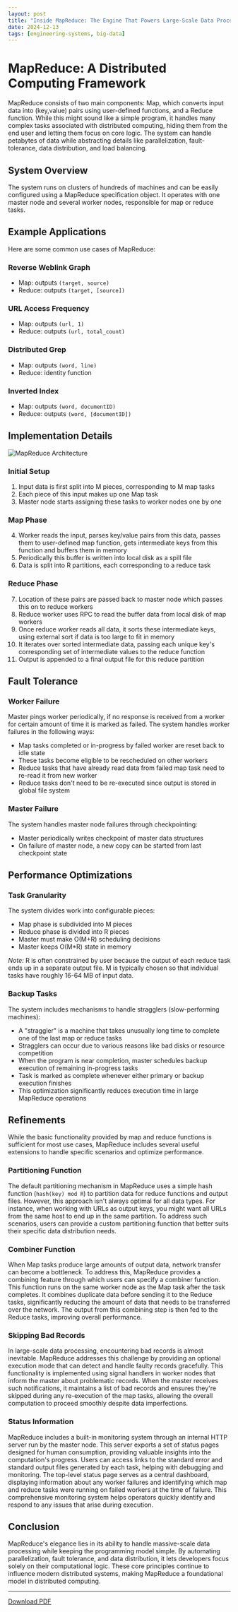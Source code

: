 ```yaml
---
layout: post
title: "Inside MapReduce: The Engine That Powers Large-Scale Data Processing"
date: 2024-12-13
tags: [engineering-systems, big-data]
---
```


# MapReduce: A Distributed Computing Framework

MapReduce consists of two main components: Map, which converts input data into (key,value) pairs using user-defined functions, and a Reduce function. While this might sound like a simple program, it handles many complex tasks associated with distributed computing, hiding them from the end user and letting them focus on core logic. The system can handle petabytes of data while abstracting details like parallelization, fault-tolerance, data distribution, and load balancing.

## System Overview
The system runs on clusters of hundreds of machines and can be easily configured using a MapReduce specification object. It operates with one master node and several worker nodes, responsible for map or reduce tasks.

## Example Applications
Here are some common use cases of MapReduce:

### Reverse Weblink Graph
- Map: outputs `(target, source)`
- Reduce: outputs `(target, [source])`

### URL Access Frequency
- Map: outputs `(url, 1)`
- Reduce: outputs `(url, total_count)`

### Distributed Grep
- Map: outputs `(word, line)`
- Reduce: identity function

### Inverted Index
- Map: outputs `(word, documentID)`
- Reduce: outputs `(word, [documentID])`

## Implementation Details

![MapReduce Architecture](/papershelf/assets/images/mapreduce_architecture.png)

### Initial Setup
1. Input data is first split into M pieces, corresponding to M map tasks
2. Each piece of this input makes up one Map task
3. Master node starts assigning these tasks to worker nodes one by one

### Map Phase
4. Worker reads the input, parses key/value pairs from this data, passes them to user-defined map function, gets intermediate keys from this function and buffers them in memory
5. Periodically this buffer is written into local disk as a spill file
6. Data is split into R partitions, each corresponding to a reduce task

### Reduce Phase
7. Location of these pairs are passed back to master node which passes this on to reduce workers
8. Reduce worker uses RPC to read the buffer data from local disk of map workers
9. Once reduce worker reads all data, it sorts these intermediate keys, using external sort if data is too large to fit in memory
10. It iterates over sorted intermediate data, passing each unique key's corresponding set of intermediate values to the reduce function
11. Output is appended to a final output file for this reduce partition
  
## Fault Tolerance

### Worker Failure
Master pings worker periodically, if no response is received from a worker for certain amount of time it is marked as failed. The system handles worker failures in the following ways:
- Map tasks completed or in-progress by failed worker are reset back to idle state
- These tasks become eligible to be rescheduled on other workers
- Reduce tasks that have already read data from failed map task need to re-read it from new worker
- Reduce tasks don't need to be re-executed since output is stored in global file system

### Master Failure
The system handles master node failures through checkpointing:
- Master periodically writes checkpoint of master data structures
- On failure of master node, a new copy can be started from last checkpoint state

## Performance Optimizations

### Task Granularity
The system divides work into configurable pieces:
- Map phase is subdivided into M pieces
- Reduce phase is divided into R pieces
- Master must make O(M+R) scheduling decisions
- Master keeps O(M*R) state in memory

*Note:* R is often constrained by user because the output of each reduce task ends up in a separate output file. M is typically chosen so that individual tasks have roughly 16-64 MB of input data.

### Backup Tasks
The system includes mechanisms to handle stragglers (slow-performing machines):
- A "straggler" is a machine that takes unusually long time to complete one of the last map or reduce tasks
- Stragglers can occur due to various reasons like bad disks or resource competition
- When the program is near completion, master schedules backup execution of remaining in-progress tasks
- Task is marked as complete whenever either primary or backup execution finishes
- This optimization significantly reduces execution time in large MapReduce operations

## Refinements
While the basic functionality provided by map and reduce functions is sufficient for most use cases, MapReduce includes several useful extensions to handle specific scenarios and optimize performance.

### Partitioning Function
The default partitioning mechanism in MapReduce uses a simple hash function (`hash(key) mod R`) to partition data for reduce functions and output files. However, this approach isn't always optimal for all data types. For instance, when working with URLs as output keys, you might want all URLs from the same host to end up in the same partition. To address such scenarios, users can provide a custom partitioning function that better suits their specific data distribution needs.

### Combiner Function
When Map tasks produce large amounts of output data, network transfer can become a bottleneck. To address this, MapReduce provides a combining feature through which users can specify a combiner function. This function runs on the same worker node as the Map task after the task completes. It combines duplicate data before sending it to the Reduce tasks, significantly reducing the amount of data that needs to be transferred over the network. The output from this combining step is then fed to the Reduce tasks, improving overall performance.

### Skipping Bad Records
In large-scale data processing, encountering bad records is almost inevitable. MapReduce addresses this challenge by providing an optional execution mode that can detect and handle faulty records gracefully. This functionality is implemented using signal handlers in worker nodes that inform the master about problematic records. When the master receives such notifications, it maintains a list of bad records and ensures they're skipped during any re-execution of the map tasks, allowing the overall computation to proceed smoothly despite data imperfections.

### Status Information
MapReduce includes a built-in monitoring system through an internal HTTP server run by the master node. This server exports a set of status pages designed for human consumption, providing valuable insights into the computation's progress. Users can access links to the standard error and standard output files generated by each task, helping with debugging and monitoring. The top-level status page serves as a central dashboard, displaying information about any worker failures and identifying which map and reduce tasks were running on failed workers at the time of failure. This comprehensive monitoring system helps operators quickly identify and respond to any issues that arise during execution.

## Conclusion
MapReduce's elegance lies in its ability to handle massive-scale data processing while keeping the programming model simple. By automating parallelization, fault tolerance, and data distribution, it lets developers focus solely on their computational logic. These core principles continue to influence modern distributed systems, making MapReduce a foundational model in distributed computing.

---
[Download PDF](/papershelf/assets/papers/marvels/mapreduce_simplified_data_processing_on_large_clusters.pdf)